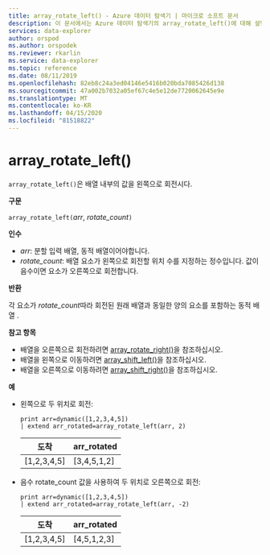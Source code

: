 ```yaml
---
title: array_rotate_left() - Azure 데이터 탐색기 | 마이크로 소프트 문서
description: 이 문서에서는 Azure 데이터 탐색기의 array_rotate_left()에 대해 설명합니다.
services: data-explorer
author: orspod
ms.author: orspodek
ms.reviewer: rkarlin
ms.service: data-explorer
ms.topic: reference
ms.date: 08/11/2019
ms.openlocfilehash: 82eb8c24a3ed04146e5416b020bda7085426d138
ms.sourcegitcommit: 47a002b7032a05ef67c4e5e12de7720062645e9e
ms.translationtype: MT
ms.contentlocale: ko-KR
ms.lasthandoff: 04/15/2020
ms.locfileid: "81518822"
---
```

# <a name="array_rotate_left"></a>array_rotate_left()

`array_rotate_left()`은 배열 내부의 값을 왼쪽으로 회전시다.

**구문**

`array_rotate_left(`*arr*, *rotate_count*`)`

**인수**

* *arr*: 분할 입력 배열, 동적 배열이어야합니다.
* *rotate_count*: 배열 요소가 왼쪽으로 회전할 위치 수를 지정하는 정수입니다. 값이 음수이면 요소가 오른쪽으로 회전합니다.

**반환**

각 요소가 *rotate_count*따라 회전된 원래 배열과 동일한 양의 요소를 포함하는 동적 배열 .

**참고 항목**

* 배열을 오른쪽으로 회전하려면 [array_rotate_right()](array_rotate_rightfunction.md)을 참조하십시오.
* 배열을 왼쪽으로 이동하려면 [array_shift_left()](array_shift_leftfunction.md)을 참조하십시오.
* 배열을 오른쪽으로 이동하려면 [array_shift_right()](array_shift_rightfunction.md)을 참조하십시오.

**예**

* 왼쪽으로 두 위치로 회전:

    ```kusto
    print arr=dynamic([1,2,3,4,5]) 
    | extend arr_rotated=array_rotate_left(arr, 2)
    ```
    
    |도착|arr_rotated|
    |---|---|
    |[1,2,3,4,5]|[3,4,5,1,2]|

* 음수 rotate_count 값을 사용하여 두 위치로 오른쪽으로 회전:

    ```kusto
    print arr=dynamic([1,2,3,4,5]) 
    | extend arr_rotated=array_rotate_left(arr, -2)
    ```
    
    |도착|arr_rotated|
    |---|---|
    |[1,2,3,4,5]|[4,5,1,2,3]|